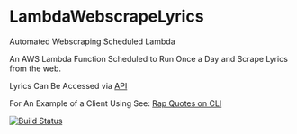 # LambdaWebscrapeLyrics
Automated Webscraping Scheduled Lambda

An AWS Lambda Function Scheduled to Run Once a Day and Scrape Lyrics from the web.

Lyrics Can Be Accessed via [API](https://github.com/weallwegot/CardiB_api)

For An Example of a Client Using See: [Rap Quotes on CLI](https://www.npmjs.com/package/cardib4cli)

[![Build Status](https://travis-ci.com/and-computers/LambdaWebscrapeLyrics.svg?branch=master)](https://travis-ci.com/and-computers/LambdaWebscrapeLyrics)

